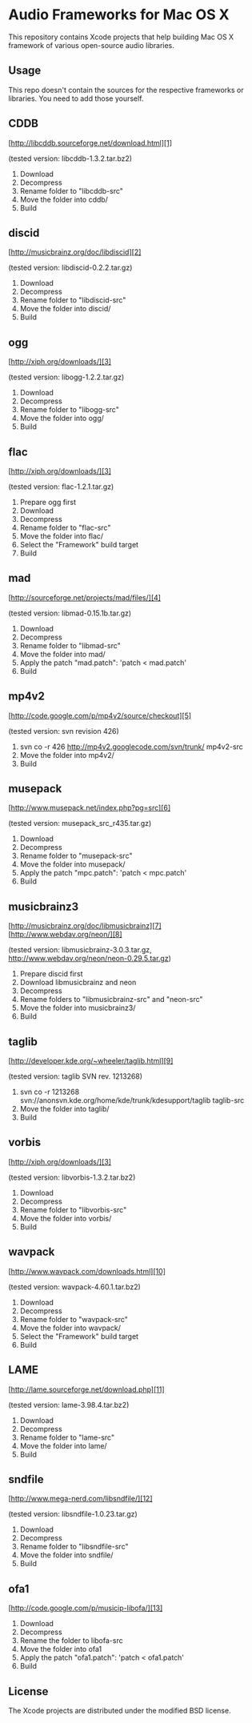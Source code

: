 Audio Frameworks for Mac OS X
=============================

This repository contains Xcode projects that help building Mac OS X framework of various open-source audio libraries.

Usage
-----

This repo doesn't contain the sources for the respective frameworks or libraries. You need to add those yourself. 

CDDB
----

[http://libcddb.sourceforge.net/download.html][1]

(tested version: libcddb-1.3.2.tar.bz2)

1. Download
2. Decompress
3. Rename folder to "libcddb-src"
2. Move the folder into cddb/
3. Build


discid
------

[http://musicbrainz.org/doc/libdiscid][2]

(tested version: libdiscid-0.2.2.tar.gz)

1. Download
2. Decompress
3. Rename folder to "libdiscid-src"
4. Move the folder into discid/
5. Build


ogg
---

[http://xiph.org/downloads/][3]

(tested version: libogg-1.2.2.tar.gz)

1. Download
2. Decompress
3. Rename folder to "libogg-src"
4. Move the folder into ogg/
5. Build


flac
----

[http://xiph.org/downloads/][3]

(tested version: flac-1.2.1.tar.gz)

1. Prepare ogg first
2. Download
3. Decompress
4. Rename folder to "flac-src"
5. Move the folder into flac/
6. Select the "Framework" build target
7. Build


mad
---

[http://sourceforge.net/projects/mad/files/][4]

(tested version: libmad-0.15.1b.tar.gz)

1. Download
2. Decompress
3. Rename folder to "libmad-src"
4. Move the folder into mad/
5. Apply the patch "mad.patch": 'patch < mad.patch' 
6. Build


mp4v2
-----

[http://code.google.com/p/mp4v2/source/checkout][5]

(tested version: svn revision 426)

1. svn co -r 426 http://mp4v2.googlecode.com/svn/trunk/ mp4v2-src
2. Move the folder into mp4v2/
3. Build


musepack
--------

[http://www.musepack.net/index.php?pg=src][6]

(tested version: musepack_src_r435.tar.gz)

1. Download
2. Decompress
3. Rename folder to "musepack-src"
4. Move the folder into musepack/
5. Apply the patch "mpc.patch": 'patch < mpc.patch'
6. Build


musicbrainz3
------------

[http://musicbrainz.org/doc/libmusicbrainz][7]
[http://www.webdav.org/neon/][8]

(tested version: libmusicbrainz-3.0.3.tar.gz, http://www.webdav.org/neon/neon-0.29.5.tar.gz)

1. Prepare discid first
2. Download libmusicbrainz and neon
3. Decompress
4. Rename folders to "libmusicbrainz-src" and "neon-src"
5. Move the folder into musicbrainz3/
6. Build


taglib
------

[http://developer.kde.org/~wheeler/taglib.html][9]

(tested version: taglib SVN rev. 1213268)

1. svn co -r 1213268 svn://anonsvn.kde.org/home/kde/trunk/kdesupport/taglib taglib-src
2. Move the folder into taglib/
3. Build


vorbis
------

[http://xiph.org/downloads/][3]

(tested version: libvorbis-1.3.2.tar.bz2)

1. Download
2. Decompress
3. Rename folder to "libvorbis-src"
4. Move the folder into vorbis/
5. Build


wavpack
-------

[http://www.wavpack.com/downloads.html][10]

(tested version: wavpack-4.60.1.tar.bz2)

1. Download
2. Decompress
3. Rename folder to "wavpack-src"
4. Move the folder into wavpack/
5. Select the "Framework" build target
6. Build


LAME
----

[http://lame.sourceforge.net/download.php][11]

(tested version: lame-3.98.4.tar.bz2)

1. Download
2. Decompress
3. Rename folder to "lame-src"
4. Move the folder into lame/
5. Build


sndfile
-------

[http://www.mega-nerd.com/libsndfile/][12]

(tested version: libsndfile-1.0.23.tar.gz)

1. Download
2. Decompress
3. Rename folder to "libsndfile-src"
4. Move the folder into sndfile/
5. Build


ofa1
----

[http://code.google.com/p/musicip-libofa/][13]

1. Download
2. Decompress
3. Rename the folder to libofa-src
4. Move the folder into ofa1
5. Apply the patch "ofa1.patch": 'patch < ofa1.patch'
6. Build


License
-------

The Xcode projects are distributed under the modified BSD license.


  [1]: http://libcddb.sourceforge.net/download.html
  [2]: http://musicbrainz.org/doc/libdiscid
  [3]: http://xiph.org/downloads/
  [4]: http://sourceforge.net/projects/mad/files/
  [5]: http://code.google.com/p/mp4v2/source/checkout
  [6]: http://www.musepack.net/index.php?pg=src
  [7]: http://musicbrainz.org/doc/libmusicbrainz
  [8]: http://www.webdav.org/neon/
  [9]: http://developer.kde.org/~wheeler/taglib.html
  [10]: http://www.wavpack.com/downloads.html
  [11]: http://lame.sourceforge.net/download.php
  [12]: http://www.mega-nerd.com/libsndfile/
  [13]: http://code.google.com/p/musicip-libofa/
